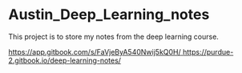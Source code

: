 # Austin_Deep_Learning_notes
This project is to store my notes from the deep learning course.

[https://app.gitbook.com/s/FaVjeByA540Nwij5kQ0H/
](https://purdue-2.gitbook.io/deep-learning-notes/)https://purdue-2.gitbook.io/deep-learning-notes/
